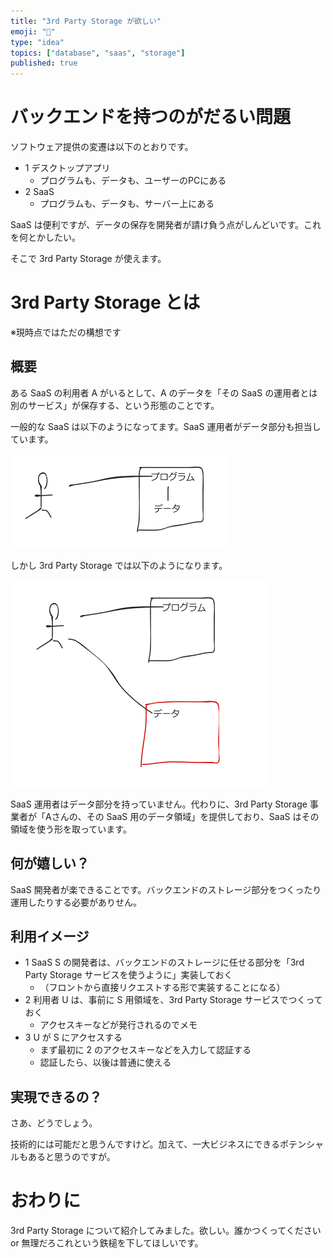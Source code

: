 ```yaml
---
title: "3rd Party Storage が欲しい"
emoji: "💾"
type: "idea"
topics: ["database", "saas", "storage"]
published: true
---
```


# バックエンドを持つのがだるい問題
ソフトウェア提供の変遷は以下のとおりです。

- 1 デスクトップアプリ
    - プログラムも、データも、ユーザーのPCにある
- 2 SaaS
    - プログラムも、データも、サーバー上にある

SaaS は便利ですが、データの保存を開発者が請け負う点がしんどいです。これを何とかしたい。

そこで 3rd Party Storage が使えます。

# 3rd Party Storage とは
※現時点ではただの構想です

## 概要
ある SaaS の利用者 A がいるとして、A のデータを「その SaaS の運用者とは別のサービス」が保存する、という形態のことです。

一般的な SaaS は以下のようになってます。SaaS 運用者がデータ部分も担当しています。

![](/images/220829_062604.png)

しかし 3rd Party Storage では以下のようになります。

![](/images/220829_062727.png)

SaaS 運用者はデータ部分を持っていません。代わりに、3rd Party Storage 事業者が「Aさんの、その SaaS 用のデータ領域」を提供しており、SaaS はその領域を使う形を取っています。

## 何が嬉しい？
SaaS 開発者が楽できることです。バックエンドのストレージ部分をつくったり運用したりする必要がありせん。

## 利用イメージ
- 1 SaaS S の開発者は、バックエンドのストレージに任せる部分を「3rd Party Storage サービスを使うように」実装しておく
    - （フロントから直接リクエストする形で実装することになる）
- 2 利用者 U は、事前に S 用領域を、3rd Party Storage サービスでつくっておく
    - アクセスキーなどが発行されるのでメモ
- 3 U が S にアクセスする
    - まず最初に 2 のアクセスキーなどを入力して認証する
    - 認証したら、以後は普通に使える

## 実現できるの？
さあ、どうでしょう。

技術的には可能だと思うんですけど。加えて、一大ビジネスにできるポテンシャルもあると思うのですが。

# おわりに
3rd Party Storage について紹介してみました。欲しい。誰かつくってください or 無理だろこれという鉄槌を下してほしいです。
